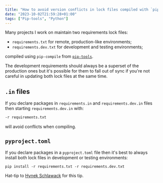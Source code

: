 ```yaml
---
title: "How to avoid version conflicts in lock files compiled with `pip-tools`"
date: "2023-10-02T21:59:28+01:00"
tags: ["Pip-tools", "Python"]
---
```


Many projects I work on maintain two requirements lock files:

- `requirements.txt` for remote, production-like environments;
- `requirements.dev.txt` for development and testing environments;

compiled using `pip-compile` from [`pip-tools`].

The development requirements should always be a superset of the production ones
but it's possible for them to fall out of sync if you're not careful in updating
both lock files at the same time.

## `.in` files

If you declare packages in `requirements.in` and `requirements.dev.in` files
then starting `requirements.dev.in` with:

```txt
-r requirements.txt
```

will avoid conflicts when compiling.

## `pyproject.toml`

If you declare packages in a `pyproject.toml` file then it's best to always
install both lock files in development or testing environments:

```
pip install -r requirements.txt -r requirements.dev.txt
```

Hat-tip to [Hynek Schlawack][hynek_post] for this tip.

[`pip-tools`]: https://github.com/jazzband/pip-tools
[hynek_post]: https://hynek.me/til/pip-tools-and-pyproject-toml/
